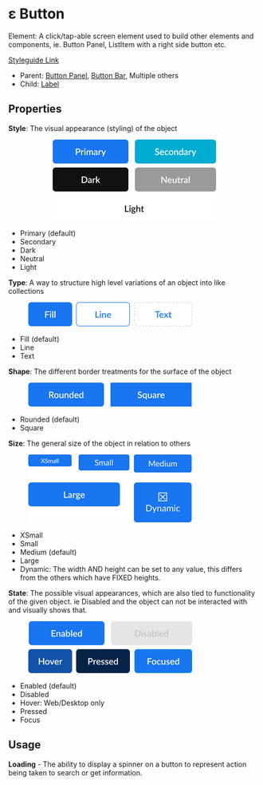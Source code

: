 # ε Button

Element: A click/tap-able screen element used to build other elements and components, ie. Button Panel, ListItem with a right side button etc.

[Styleguide Link](https://zpl.io/bzd5mvA)

* Parent: [Button Panel](../../components/button-panel.md), [Button Bar](button-bar.md), Multiple others
* Child: [Label](../label.md)

## Properties

**Style**: The visual appearance (styling) of the object

<div align="center">

<figure><img src="../../../.gitbook/assets/Style (2).png" alt=""><figcaption></figcaption></figure>

</div>

* Primary (default)
* Secondary
* Dark
* Neutral
* Light

**Type**: A way to structure high level variations of an object into like collections

<figure><img src="../../../.gitbook/assets/Type (2) (1).png" alt=""><figcaption></figcaption></figure>

* Fill (default)
* Line
* Text

**Shape**: The different border treatments for the surface of the object

<figure><img src="../../../.gitbook/assets/Shape (2).png" alt=""><figcaption></figcaption></figure>

* Rounded (default)
* Square

**Size**: The general size of the object in relation to others

<figure><img src="../../../.gitbook/assets/Size (2) (1) (1).png" alt=""><figcaption></figcaption></figure>

* XSmall
* Small
* Medium (default)
* Large
* Dynamic: The width AND height can be set to any value, this differs from the others which have FIXED heights.

**State**: The possible visual appearances, which are also tied to functionality of the given object. ie Disabled and the object can not be interacted with and visually shows that.

<figure><img src="../../../.gitbook/assets/State (2) (1).png" alt=""><figcaption></figcaption></figure>

* Enabled (default)
* Disabled
* Hover: Web/Desktop only
* Pressed
* Focus

## Usage

**Loading** - The ability to display a spinner on a button to represent action being taken to search or get information.
